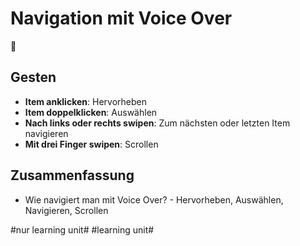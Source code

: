 # Navigation mit Voice Over
🦮

## Gesten
- **Item anklicken**: Hervorheben
- **Item doppelklicken**: Auswählen
- **Nach links oder rechts swipen**: Zum nächsten oder letzten Item navigieren
- **Mit drei Finger swipen**: Scrollen

## Zusammenfassung
- Wie navigiert man mit Voice Over? - Hervorheben, Auswählen, Navigieren, Scrollen


#nur learning unit# #learning unit#